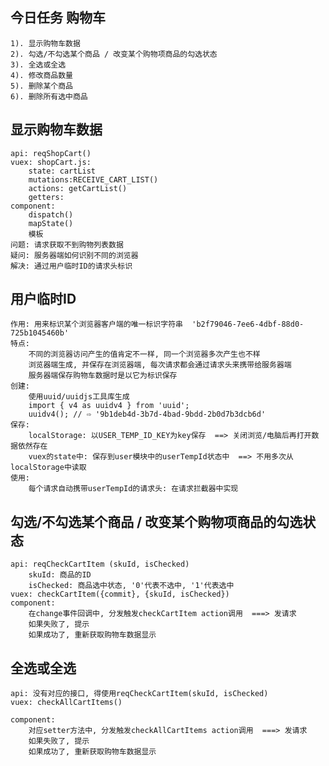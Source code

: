## 今日任务  购物车
	1). 显示购物车数据
	2). 勾选/不勾选某个商品 / 改变某个购物项商品的勾选状态
	3). 全选或全选
	4). 修改商品数量
	5). 删除某个商品
	6). 删除所有选中商品

## 显示购物车数据
	api: reqShopCart()
	vuex: shopCart.js:
		state: cartList
		mutations:RECEIVE_CART_LIST()
		actions: getCartList()
		getters: 
	component:
		dispatch()
		mapState()
		模板
	问题: 请求获取不到购物列表数据
	疑问: 服务器端如何识别不同的浏览器
	解决: 通过用户临时ID的请求头标识

## 用户临时ID
	作用: 用来标识某个浏览器客户端的唯一标识字符串  'b2f79046-7ee6-4dbf-88d0-725b1045460b'
	特点:
		不同的浏览器访问产生的值肯定不一样, 同一个浏览器多次产生也不样
		浏览器端生成, 并保存在浏览器端, 每次请求都会通过请求头来携带给服务器端
		服务器端保存购物车数据时是以它为标识保存
	创建:
		使用uuid/uuidjs工具库生成
		import { v4 as uuidv4 } from 'uuid';
		uuidv4(); // ⇨ '9b1deb4d-3b7d-4bad-9bdd-2b0d7b3dcb6d'
	保存:
		localStorage: 以USER_TEMP_ID_KEY为key保存  ==> 关闭浏览/电脑后再打开数据依然存在
		vuex的state中: 保存到user模块中的userTempId状态中  ==> 不用多次从localStorage中读取
	使用:
		每个请求自动携带userTempId的请求头: 在请求拦截器中实现

## 勾选/不勾选某个商品 / 改变某个购物项商品的勾选状态
	api: reqCheckCartItem (skuId, isChecked)
		skuId: 商品的ID
		isChecked: 商品选中状态, '0'代表不选中, '1'代表选中
	vuex: checkCartItem({commit}, {skuId, isChecked})
	component:
		在change事件回调中, 分发触发checkCartItem action调用  ===> 发请求
		如果失败了, 提示
		如果成功了, 重新获取购物车数据显示

## 全选或全选
	api: 没有对应的接口, 得使用reqCheckCartItem(skuId, isChecked)
	vuex: checkAllCartItems()
		
	component:
		对应setter方法中, 分发触发checkAllCartItems action调用  ===> 发请求
		如果失败了, 提示
		如果成功了, 重新获取购物车数据显示